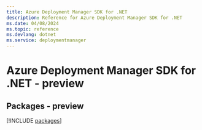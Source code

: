 ```yaml
---
title: Azure Deployment Manager SDK for .NET
description: Reference for Azure Deployment Manager SDK for .NET
ms.date: 04/08/2024
ms.topic: reference
ms.devlang: dotnet
ms.service: deploymentmanager
---
```

# Azure Deployment Manager SDK for .NET - preview
## Packages - preview
[!INCLUDE [packages](deployment-manager-index.md)]